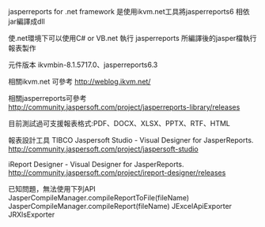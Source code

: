 jasperreports for .net framework 是使用ikvm.net工具將jasperreports6 相依jar編譯成dll

使.net環境下可以使用C# or VB.net 執行 jasperreports 所編譯後的jasper檔執行報表製作

元件版本
ikvmbin-8.1.5717.0、jasperreports6.3 

相關ikvm.net 可參考
http://weblog.ikvm.net/

相關jasperreports可參考
http://community.jaspersoft.com/project/jasperreports-library/releases

目前測試過可支援報表格式:PDF、DOCX、XLSX、PPTX、RTF、HTML

報表設計工具
TIBCO Jaspersoft Studio - Visual Designer for JasperReports. 
http://community.jaspersoft.com/project/jaspersoft-studio  

iReport Designer - Visual Designer for JasperReports. 
http://community.jaspersoft.com/project/ireport-designer/releases

已知問題，無法使用下列API
JasperCompileManager.compileReportToFile(fileName)
JasperCompileManager.compileReport(fileName)
JExcelApiExporter
JRXlsExporter
